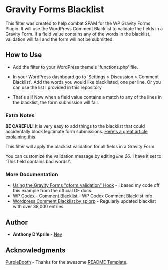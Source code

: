 # Gravity Forms Blacklist

This filter was created to help combat SPAM for the WP Gravity Forms Plugin. It will use the WordPress Comment Blacklist to validate the fields in a Gravity Form. If a field value contains any of the words in the blacklist, validation will fail and the form will not be submitted.

## How to Use

* Add the filter to your WordPress theme's 'functions.php' file.

* In your WordPress dashboard go to 'Settings > Discussion > Comment Blacklist'. Add the words you would like blacklisted, one per line. Or you can use the list I provided in this repository

* That's all! Now when a field value contains a match to any of the lines in the blacklist, the form submission will fail.

### Extra Notes

**BE CAREFUL!** It is very easy to add things to the blacklist that could accidentally block legitimate form submissions. [Here's a great article explaining this](https://perishablepress.com/wordpress-spam-battle-3-seconds-that-will-save-you-hours-of-time/).

This filter will apply the blacklist validation for all fields in a Gravity Form. 

You can customize the validation message by editing *line 26*. I have it set to 'This field contains bad words!'.

### More Documentation

* [Using the Gravity Forms "gform_validation" Hook](https://docs.gravityforms.com/using-gform-validation-hook/) - I based my code off this example from the official GF docs.
* [WP Codex - Comment Blacklist](https://codex.wordpress.org/Combating_Comment_Spam#Comment_Blacklist) - WP Codex Comment Blacklist info
* [Wordpress Comment Blacklist by splorp](https://github.com/splorp/wordpress-comment-blacklist) - Regularly updated blacklist with over 38,000 entries.

## Author

* **Anthony D'Aprile** - [Ney](https://github.com/adaprile/)

## Acknowledgments

[PurpleBooth](https://github.com/PurpleBooth) - Thanks for the awesome [README Template](https://gist.github.com/PurpleBooth/109311bb0361f32d87a2).